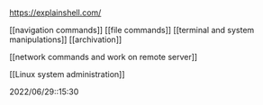 # 
https://explainshell.com/ 

[[navigation commands]]
[[file commands]]
[[terminal and system manipulations]]
[[archivation]]

[[network commands and work on remote server]]

[[Linux system administration]]


2022/06/29::15:30
